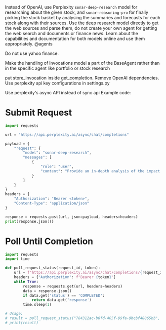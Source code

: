 Instead of OpenAI, use Perplexity `sonar-deep-research` model for researching about the given stock, and `sonar-reasoning-pro` for finally picking the stock basket by analysing the summaries and forecasts for each stock along with their sources. Use the deep research model directly to get the web sources and parse them, do not create your own agent for getting the web search and documents or finance news. Learn about the capabilities and documentation for both models online and use them appropriately. 
@agents

Do not use yahoo finance.

Make the handling of Invocations model a part of the BaseAgent rather than in the specific agent like portfolio or stock research

put store_invocation inside get_completion. 
Remove OpenAI dependencies. Use perplexity api key configurations in settings.py

Use perplexity's async API instead of sync api
Example code: 

# Submit Request
```python
import requests

url = "https://api.perplexity.ai/async/chat/completions"

payload = {
    "request": {
        "model": "sonar-deep-research",
        "messages": [
            {
                "role": "user",
                "content": "Provide an in-depth analysis of the impact of AI on global job markets over the next decade."
            }
        ]
    }
}
headers = {
    "Authorization": "Bearer <token>",
    "Content-Type": "application/json"
}

response = requests.post(url, json=payload, headers=headers)
print(response.json())
```

# Poll Until Completion
```python
import requests
import time

def poll_request_status(request_id, token):
    url = f"https://api.perplexity.ai/async/chat/completions/{request_id}"
    headers = {"Authorization": f"Bearer {token}"}
    while True:
        response = requests.get(url, headers=headers)
        data = response.json()
        if data.get('status') == 'COMPLETED':
            return data.get('response')
        time.sleep(1)

# Usage:
# result = poll_request_status("784312ac-b8fd-405f-99fa-9bcbf48865bb", "<token>")
# print(result)
```